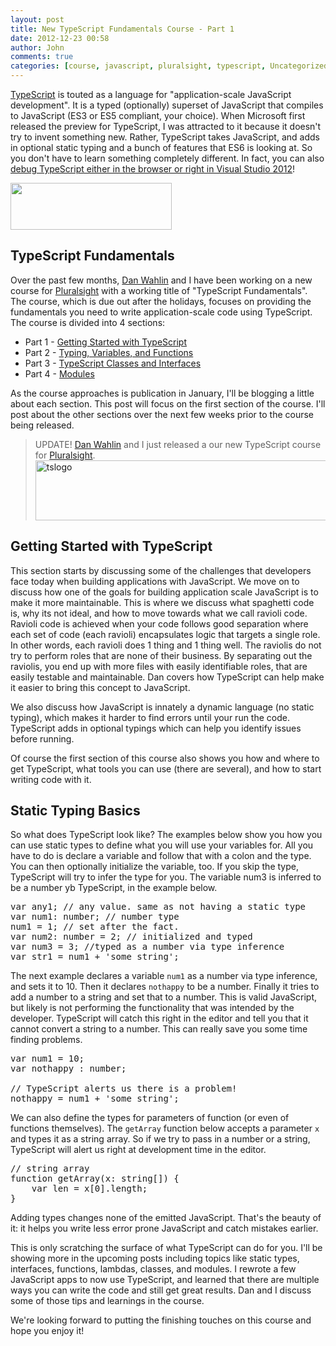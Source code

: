 ```yaml
---
layout: post
title: New TypeScript Fundamentals Course - Part 1
date: 2012-12-23 00:58
author: John
comments: true
categories: [course, javascript, pluralsight, typescript, Uncategorized]
---
```

<a href="http://www.typescriptlang.org/" target="_blank">TypeScript</a> is touted as a language for "application-scale JavaScript development". It is a typed (optionally) superset of JavaScript that compiles to JavaScript (ES3 or ES5 compliant, your choice). When Microsoft first released the preview for TypeScript, I was attracted to it because it doesn't try to invent something new. Rather, TypeScript takes JavaScript, and adds in optional static typing and a bunch of features that ES6 is looking at. So you don't have to learn something completely different. In fact, you can also <a href="http://www.johnpapa.net/debug-with-typescript08/" target="_blank">debug TypeScript either in the browser or right in Visual Studio 2012</a>!

<a href="http://www.johnpapa.net/typescriptpost1/ts/" rel="attachment wp-att-11591"><img src="http://images.johnpapa.net/wp-content/uploads/2012/12/ts.png" alt="" title="ts" width="258" height="75" class="aligncenter size-full wp-image-11591" /></a>

<h2>TypeScript Fundamentals</h2>
Over the past few months, <a href="https://twitter.com/DanWahlin" target="_blank">Dan Wahlin</a> and I have been working on a new course for <a href="http://pluralsight.com" target="_blank">Pluralsight</a> with a working title of "TypeScript Fundamentals". The course, which is due out after the holidays, focuses on providing the fundamentals you need to write application-scale code using TypeScript. The course is divided into 4 sections:
<ul>
	<li>Part 1 - <a href="http://www.johnpapa.net/typescriptpost1/" target="_blank">Getting Started with TypeScript</a></li>
	<li>Part 2 - <a href="http://www.johnpapa.net/typescriptpost2/" target="_blank">Typing, Variables, and Functions</a></li>
	<li>Part 3 - <a href="http://www.johnpapa.net/typescriptpost3/" target="_blank">TypeScript Classes and Interfaces</a></li>
	<li>Part 4 - <a href="http://www.johnpapa.net/typescriptpost4/" target="_blank">Modules</a></li>
</ul>

As the course approaches is publication in January, I'll be blogging a little about each section. This post will focus on the first section of the course. I'll post about the other sections over the next few weeks prior to the course being released.

<blockquote>UPDATE! <a href="https://twitter.com/DanWahlin" target="_blank">Dan Wahlin</a> and I just released a our new TypeScript course for <a href="http://pluralsight.com" target="_blank">Pluralsight</a>. <a href="http://jpapa.me/typescript101" target="_blank"><img src="http://images.johnpapa.net/wp-content/uploads/2013/01/tslogo-600x96.jpg" alt="tslogo" width="600" height="96" class="aligncenter size-large wp-image-13581" /></a>
</blockquote>


<h2>Getting Started with TypeScript</h2>
This section starts by discussing some of the challenges that developers face today when building applications with JavaScript. We move on to discuss how one of the goals for building application scale JavaScript is to make it more maintainable. This is where we discuss what spaghetti code is, why its not ideal, and how to move towards what we call ravioli code. Ravioli code is achieved when your code follows good separation where each set of code (each ravioli) encapsulates logic that targets a single role. In other words, each ravioli does 1 thing and 1 thing well. The raviolis do not try to perform roles that are none of their business. By separating out the raviolis, you end up with more files with easily identifiable roles, that are easily testable and maintainable.  Dan covers how TypeScript can help make it easier to bring this concept to JavaScript. 

We also discuss how JavaScript is innately a dynamic language (no static typing), which makes it harder to find errors until your run the code. TypeScript adds in optional typings which can help you identify issues before running. 

Of course the first section of this course also shows you how and where to get TypeScript, what tools you can use (there are several), and how to start writing code with it. 

<h2>Static Typing Basics</h2>
So what does TypeScript look like? The examples below show you how you can use static types to define what you will use your variables for. All you have to do is declare a variable and follow that with a colon and the type. You can then optionally initialize the variable, too. If you skip the type, TypeScript will try to infer the type for you. The variable num3 is inferred to be a number yb TypeScript, in the example below.
<pre class="prettyprint linenums">
var any1; // any value. same as not having a static type
var num1: number; // number type
num1 = 1; // set after the fact.
var num2: number = 2; // initialized and typed
var num3 = 3; //typed as a number via type inference
var str1 = num1 + 'some string';
</pre>

The next example declares a variable <code>num1</code> as a number via type inference, and sets it to 10. Then it declares <code>nothappy</code> to be a number. Finally it tries to add a number to a string and set that to a number. This is valid JavaScript, but likely is not performing the functionality that was intended by the developer. TypeScript will catch this right in the editor and tell you that it cannot convert a string to a number. This can really save you some time finding problems.

<pre class="prettyprint linenums">
var num1 = 10;
var nothappy : number;

// TypeScript alerts us there is a problem!
nothappy = num1 + 'some string'; 
</pre>

We can also define the types for parameters of function (or even of functions themselves). The <code>getArray</code> function below accepts a parameter <code>x</code> and types it as a string array. So if we try to pass in a number or a string, TypeScript will alert us right at development time in the editor. 

<pre class="prettyprint linenums">
// string array
function getArray(x: string[]) {
    var len = x[0].length;
}
</pre>

Adding types changes none of the emitted JavaScript. That's the beauty of it: it helps you write less error prone JavaScript and catch mistakes earlier.

This is only scratching the surface of what TypeScript can do for you. I'll be showing more in the upcoming posts including topics like static types, interfaces, functions, lambdas, classes, and modules. I rewrote a few JavaScript apps to now use TypeScript, and learned that there are multiple ways you can write the code and still get great results. Dan and I discuss some of those tips and learnings in the course. 

We're looking forward to putting the finishing touches on this course and hope you enjoy it!
